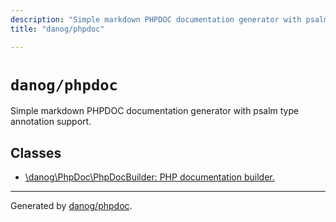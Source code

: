 ```yaml
---
description: "Simple markdown PHPDOC documentation generator with psalm type annotation support."
title: "danog/phpdoc"

---
```

# `danog/phpdoc`

Simple markdown PHPDOC documentation generator with psalm type annotation support.




## Classes
* [\danog\PhpDoc\PhpDocBuilder: PHP documentation builder.](danog/PhpDoc/PhpDocBuilder.md)



---
Generated by [danog/phpdoc](https://phpdoc.daniil.it).  
